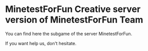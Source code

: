 MinetestForFun Creative server version of MinetestForFun Team
===================

You can find here the subgame of the server MinetestForFun.

If you want help us, don't hesitate.
